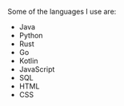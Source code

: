 Some of the languages I use are:
* Java
* Python
* Rust
* Go
* Kotlin
* JavaScript
* SQL
* HTML
* CSS
